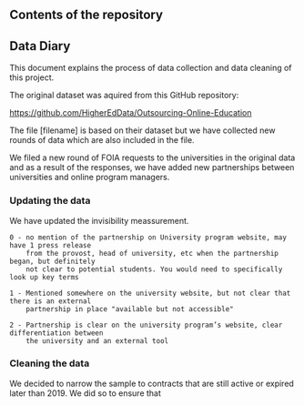 
## Contents of the repository


## Data Diary

This document explains the process of data collection and data cleaning of this project.

The original dataset was aquired from this GitHub repository: 

https://github.com/HigherEdData/Outsourcing-Online-Education 

The file [filename] is based on their dataset but we have collected new rounds of data which are also included in the file. 

We filed a new round of FOIA requests to the universities in the original data and as a result of the responses, we have added new partnerships between universities and online program managers. 

### Updating the data
We have updated the invisibility meassurement. 

    0 - no mention of the partnership on University program website, may have 1 press release 
        from the provost, head of university, etc when the partnership began, but definitely 
        not clear to potential students. You would need to specifically look up key terms 

    1 - Mentioned somewhere on the university website, but not clear that there is an external 
        partnership in place "available but not accessible"

    2 - Partnership is clear on the university program’s website, clear differentiation between
        the university and an external tool


### Cleaning the data
We decided to narrow the sample to contracts that are still active or expired later than 2019. We did so to ensure that 